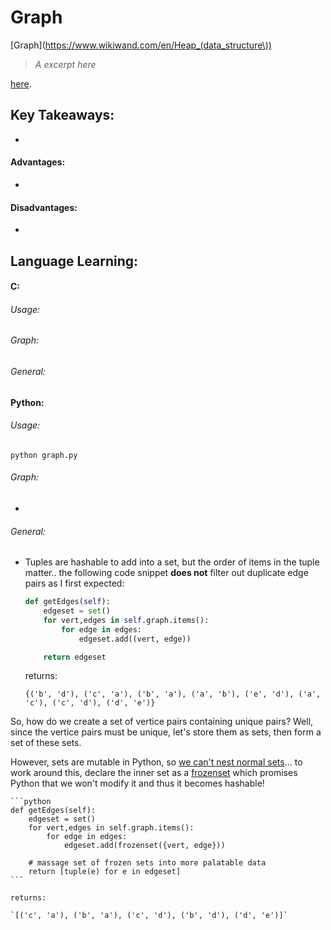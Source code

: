 # Graph

[Graph](https://www.wikiwand.com/en/Heap_(data_structure\))

>*A excerpt here*

[here](https://www.geeksforgeeks.org/data-structures/linked-list/).

## Key Takeaways:

- 

#### Advantages:

- 

#### Disadvantages:

- 


## Language Learning:

#### C:

###### Usage:

###### Graph:

###### General:

#### Python:

###### Usage:

`python graph.py`

###### Graph:

- 

###### General:

- Tuples are hashable to add into a set, but the order of items in the tuple matter.. the following code snippet **does not** filter out duplicate edge pairs as I first expected:

    ```python
	def getEdges(self):
        edgeset = set()
        for vert,edges in self.graph.items():
            for edge in edges:
                edgeset.add((vert, edge))

        return edgeset
	```

	returns:

	`{('b', 'd'), ('c', 'a'), ('b', 'a'), ('a', 'b'), ('e', 'd'), ('a', 'c'), ('c', 'd'), ('d', 'e')}`

So, how do we create a set of vertice pairs containing unique pairs?  Well, since the vertice pairs must be unique, let's store them as sets, then form a set of these sets.

However, sets are mutable in Python, so [we can't nest normal sets](https://stackoverflow.com/questions/5931291/how-can-i-create-a-set-of-sets-in-python)... to work around this, declare the inner set as a [frozenset](https://docs.python.org/2/library/stdtypes.html#frozenset) which promises Python that we won't modify it and thus it becomes hashable!

	```python
	def getEdges(self):
        edgeset = set()
        for vert,edges in self.graph.items():
            for edge in edges:
                edgeset.add(frozenset({vert, edge}))

		# massage set of frozen sets into more palatable data
        return [tuple(e) for e in edgeset]
	```

	returns:

	`[('c', 'a'), ('b', 'a'), ('c', 'd'), ('b', 'd'), ('d', 'e')]`
	
